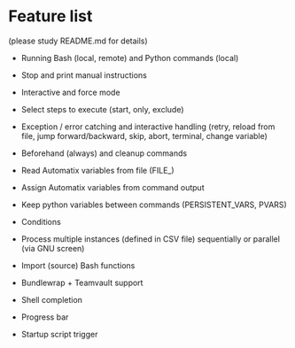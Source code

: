 # Feature list
(please study README.md for details)

- Running Bash (local, remote) and Python commands (local)
- Stop and print manual instructions
- Interactive and force mode
- Select steps to execute (start, only, exclude)
- Exception / error catching and interactive handling (retry, reload from file, jump forward/backward, skip, abort, terminal, change variable)
- Beforehand (always) and cleanup commands

- Read Automatix variables from file (FILE_)
- Assign Automatix variables from command output
- Keep python variables between commands (PERSISTENT_VARS, PVARS)
- Conditions
- Process multiple instances (defined in CSV file) sequentially or parallel (via GNU screen)

- Import (source) Bash functions
- Bundlewrap + Teamvault support

- Shell completion
- Progress bar
- Startup script trigger
